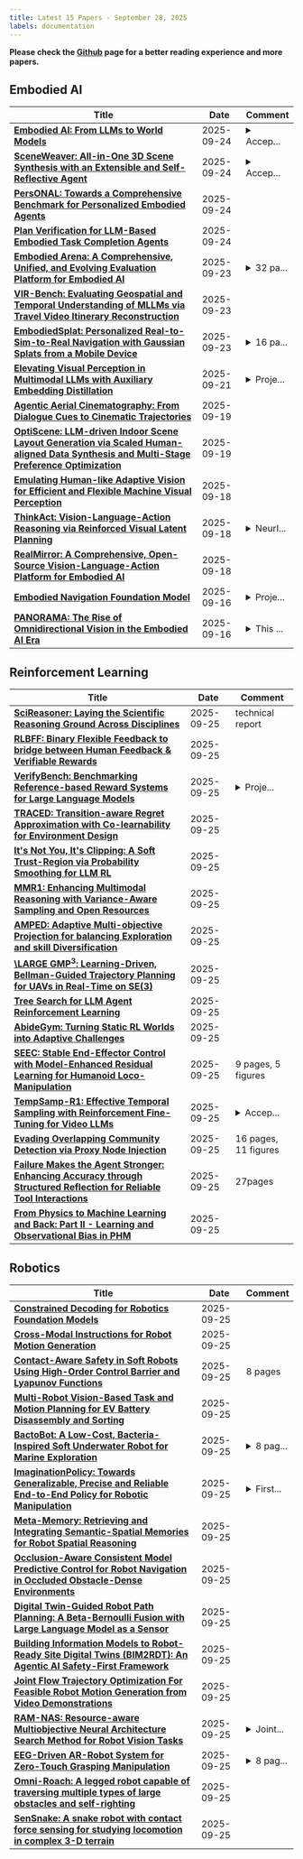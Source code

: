 ```yaml
---
title: Latest 15 Papers - September 28, 2025
labels: documentation
---
```

**Please check the [Github](https://github.com/zezhishao/MTS_Daily_ArXiv) page for a better reading experience and more papers.**

## Embodied AI
| **Title** | **Date** | **Comment** |
| --- | --- | --- |
| **[Embodied AI: From LLMs to World Models](http://arxiv.org/abs/2509.20021v1)** | 2025-09-24 | <details><summary>Accep...</summary><p>Accepted by IEEE CASM</p></details> |
| **[SceneWeaver: All-in-One 3D Scene Synthesis with an Extensible and Self-Reflective Agent](http://arxiv.org/abs/2509.20414v1)** | 2025-09-24 | <details><summary>Accep...</summary><p>Accepted by NeurIPS 2025, 26 pages</p></details> |
| **[PersONAL: Towards a Comprehensive Benchmark for Personalized Embodied Agents](http://arxiv.org/abs/2509.19843v1)** | 2025-09-24 |  |
| **[Plan Verification for LLM-Based Embodied Task Completion Agents](http://arxiv.org/abs/2509.02761v3)** | 2025-09-24 |  |
| **[Embodied Arena: A Comprehensive, Unified, and Evolving Evaluation Platform for Embodied AI](http://arxiv.org/abs/2509.15273v2)** | 2025-09-23 | <details><summary>32 pa...</summary><p>32 pages, 5 figures, Embodied Arena Technical Report</p></details> |
| **[VIR-Bench: Evaluating Geospatial and Temporal Understanding of MLLMs via Travel Video Itinerary Reconstruction](http://arxiv.org/abs/2509.19002v1)** | 2025-09-23 |  |
| **[EmbodiedSplat: Personalized Real-to-Sim-to-Real Navigation with Gaussian Splats from a Mobile Device](http://arxiv.org/abs/2509.17430v2)** | 2025-09-23 | <details><summary>16 pa...</summary><p>16 pages, 18 figures, paper accepted at ICCV, 2025</p></details> |
| **[Elevating Visual Perception in Multimodal LLMs with Auxiliary Embedding Distillation](http://arxiv.org/abs/2412.09585v2)** | 2025-09-21 | <details><summary>Proje...</summary><p>Project Page: https://praeclarumjj3.github.io/visper_lm/</p></details> |
| **[Agentic Aerial Cinematography: From Dialogue Cues to Cinematic Trajectories](http://arxiv.org/abs/2509.16176v1)** | 2025-09-19 |  |
| **[OptiScene: LLM-driven Indoor Scene Layout Generation via Scaled Human-aligned Data Synthesis and Multi-Stage Preference Optimization](http://arxiv.org/abs/2506.07570v2)** | 2025-09-19 |  |
| **[Emulating Human-like Adaptive Vision for Efficient and Flexible Machine Visual Perception](http://arxiv.org/abs/2509.15333v1)** | 2025-09-18 |  |
| **[ThinkAct: Vision-Language-Action Reasoning via Reinforced Visual Latent Planning](http://arxiv.org/abs/2507.16815v2)** | 2025-09-18 | <details><summary>NeurI...</summary><p>NeurIPS 2025. Project page: https://jasper0314-huang.github.io/thinkact-vla/</p></details> |
| **[RealMirror: A Comprehensive, Open-Source Vision-Language-Action Platform for Embodied AI](http://arxiv.org/abs/2509.14687v1)** | 2025-09-18 |  |
| **[Embodied Navigation Foundation Model](http://arxiv.org/abs/2509.12129v2)** | 2025-09-16 | <details><summary>Proje...</summary><p>Project Page: https://pku-epic.github.io/NavFoM-Web/</p></details> |
| **[PANORAMA: The Rise of Omnidirectional Vision in the Embodied AI Era](http://arxiv.org/abs/2509.12989v1)** | 2025-09-16 | <details><summary>This ...</summary><p>This paper presents a draft overview of the emerging field of omnidirectional vision in the context of embodied AI</p></details> |

## Reinforcement Learning
| **Title** | **Date** | **Comment** |
| --- | --- | --- |
| **[SciReasoner: Laying the Scientific Reasoning Ground Across Disciplines](http://arxiv.org/abs/2509.21320v1)** | 2025-09-25 | technical report |
| **[RLBFF: Binary Flexible Feedback to bridge between Human Feedback & Verifiable Rewards](http://arxiv.org/abs/2509.21319v1)** | 2025-09-25 |  |
| **[VerifyBench: Benchmarking Reference-based Reward Systems for Large Language Models](http://arxiv.org/abs/2505.15801v3)** | 2025-09-25 | <details><summary>Proje...</summary><p>Project Page: https://zju-real.github.io/VerifyBench Dataset: https://huggingface.co/datasets/ZJU-REAL/VerifyBench Code: https://github.com/ZJU-REAL/VerifyBench</p></details> |
| **[TRACED: Transition-aware Regret Approximation with Co-learnability for Environment Design](http://arxiv.org/abs/2506.19997v3)** | 2025-09-25 |  |
| **[It's Not You, It's Clipping: A Soft Trust-Region via Probability Smoothing for LLM RL](http://arxiv.org/abs/2509.21282v1)** | 2025-09-25 |  |
| **[MMR1: Enhancing Multimodal Reasoning with Variance-Aware Sampling and Open Resources](http://arxiv.org/abs/2509.21268v1)** | 2025-09-25 |  |
| **[AMPED: Adaptive Multi-objective Projection for balancing Exploration and skill Diversification](http://arxiv.org/abs/2506.05980v2)** | 2025-09-25 |  |
| **[\LARGE GMP$^{3}$: Learning-Driven, Bellman-Guided Trajectory Planning for UAVs in Real-Time on SE(3)](http://arxiv.org/abs/2509.21264v1)** | 2025-09-25 |  |
| **[Tree Search for LLM Agent Reinforcement Learning](http://arxiv.org/abs/2509.21240v1)** | 2025-09-25 |  |
| **[AbideGym: Turning Static RL Worlds into Adaptive Challenges](http://arxiv.org/abs/2509.21234v1)** | 2025-09-25 |  |
| **[SEEC: Stable End-Effector Control with Model-Enhanced Residual Learning for Humanoid Loco-Manipulation](http://arxiv.org/abs/2509.21231v1)** | 2025-09-25 | 9 pages, 5 figures |
| **[TempSamp-R1: Effective Temporal Sampling with Reinforcement Fine-Tuning for Video LLMs](http://arxiv.org/abs/2509.18056v2)** | 2025-09-25 | <details><summary>Accep...</summary><p>Accepted at NeurIPS 2025</p></details> |
| **[Evading Overlapping Community Detection via Proxy Node Injection](http://arxiv.org/abs/2509.21211v1)** | 2025-09-25 | 16 pages, 11 figures |
| **[Failure Makes the Agent Stronger: Enhancing Accuracy through Structured Reflection for Reliable Tool Interactions](http://arxiv.org/abs/2509.18847v2)** | 2025-09-25 | 27pages |
| **[From Physics to Machine Learning and Back: Part II - Learning and Observational Bias in PHM](http://arxiv.org/abs/2509.21207v1)** | 2025-09-25 |  |

## Robotics
| **Title** | **Date** | **Comment** |
| --- | --- | --- |
| **[Constrained Decoding for Robotics Foundation Models](http://arxiv.org/abs/2509.01728v2)** | 2025-09-25 |  |
| **[Cross-Modal Instructions for Robot Motion Generation](http://arxiv.org/abs/2509.21107v1)** | 2025-09-25 |  |
| **[Contact-Aware Safety in Soft Robots Using High-Order Control Barrier and Lyapunov Functions](http://arxiv.org/abs/2505.03841v2)** | 2025-09-25 | 8 pages |
| **[Multi-Robot Vision-Based Task and Motion Planning for EV Battery Disassembly and Sorting](http://arxiv.org/abs/2509.21020v1)** | 2025-09-25 |  |
| **[BactoBot: A Low-Cost, Bacteria-Inspired Soft Underwater Robot for Marine Exploration](http://arxiv.org/abs/2509.20964v1)** | 2025-09-25 | <details><summary>8 pag...</summary><p>8 pages, 4 figures. Project repository available at https://github.com/rubaiyattasnim/BactoBot</p></details> |
| **[ImaginationPolicy: Towards Generalizable, Precise and Reliable End-to-End Policy for Robotic Manipulation](http://arxiv.org/abs/2509.20841v1)** | 2025-09-25 | <details><summary>First...</summary><p>First two authors contribute equally. Project page: https://sites.google.com/view/imaginationpolicy</p></details> |
| **[Meta-Memory: Retrieving and Integrating Semantic-Spatial Memories for Robot Spatial Reasoning](http://arxiv.org/abs/2509.20754v1)** | 2025-09-25 |  |
| **[Occlusion-Aware Consistent Model Predictive Control for Robot Navigation in Occluded Obstacle-Dense Environments](http://arxiv.org/abs/2503.04563v4)** | 2025-09-25 |  |
| **[Digital Twin-Guided Robot Path Planning: A Beta-Bernoulli Fusion with Large Language Model as a Sensor](http://arxiv.org/abs/2509.20709v1)** | 2025-09-25 |  |
| **[Building Information Models to Robot-Ready Site Digital Twins (BIM2RDT): An Agentic AI Safety-First Framework](http://arxiv.org/abs/2509.20705v1)** | 2025-09-25 |  |
| **[Joint Flow Trajectory Optimization For Feasible Robot Motion Generation from Video Demonstrations](http://arxiv.org/abs/2509.20703v1)** | 2025-09-25 |  |
| **[RAM-NAS: Resource-aware Multiobjective Neural Architecture Search Method for Robot Vision Tasks](http://arxiv.org/abs/2509.20688v1)** | 2025-09-25 | <details><summary>Joint...</summary><p>Joint first authors: Shouren Mao and Minghao Qin. Published in IEEE/RSJ IROS 2024. This arXiv version adds a joint first-authorship note to correct an omission in the IEEE Xplore version. No technical changes. Please cite the IEEE version</p></details> |
| **[EEG-Driven AR-Robot System for Zero-Touch Grasping Manipulation](http://arxiv.org/abs/2509.20656v1)** | 2025-09-25 | <details><summary>8 pag...</summary><p>8 pages, 14 figures, submitted to ICRA 2026</p></details> |
| **[Omni-Roach: A legged robot capable of traversing multiple types of large obstacles and self-righting](http://arxiv.org/abs/2112.10614v4)** | 2025-09-25 |  |
| **[SenSnake: A snake robot with contact force sensing for studying locomotion in complex 3-D terrain](http://arxiv.org/abs/2112.09078v4)** | 2025-09-25 |  |

